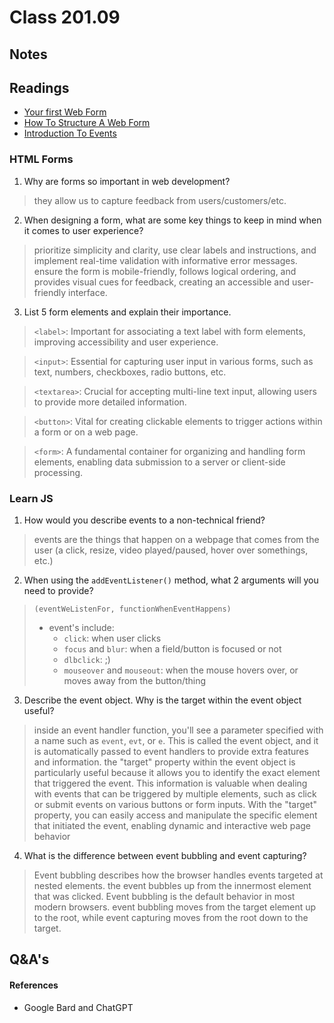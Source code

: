 # Class 201.09

## Notes

## Readings
- [Your first Web Form](https://developer.mozilla.org/en-US/docs/Learn/Forms/Your_first_form)
- [How To Structure A Web Form](https://developer.mozilla.org/en-US/docs/Learn/Forms/How_to_structure_a_web_form)
- [Introduction To Events](https://developer.mozilla.org/en-US/docs/Learn/JavaScript/Building_blocks/Events)

### HTML Forms
1. Why are forms so important in web development?
> they allow us to capture feedback from users/customers/etc.

2. When designing a form, what are some key things to keep in mind when it comes to user experience?
> prioritize simplicity and clarity, use clear labels and instructions, and implement real-time validation with informative error messages. 
> ensure the form is mobile-friendly, follows logical ordering, and provides visual cues for feedback, creating an accessible and user-friendly interface. 

3. List 5 form elements and explain their importance.
> `<label>`: Important for associating a text label with form elements, improving accessibility and user experience.

> `<input>`: Essential for capturing user input in various forms, such as text, numbers, checkboxes, radio buttons, etc.

> `<textarea>`: Crucial for accepting multi-line text input, allowing users to provide more detailed information.

> `<button>`: Vital for creating clickable elements to trigger actions within a form or on a web page.

> `<form>`: A fundamental container for organizing and handling form elements, enabling data submission to a server or client-side processing.

### Learn JS

1. How would you describe events to a non-technical friend?
> events are the things that happen on a webpage that comes from the user (a click, resize, video played/paused, hover over somethings, etc.)

2. When using the `addEventListener()` method, what 2 arguments will you need to provide?
> `(eventWeListenFor, functionWhenEventHappens)`
> - event's include:
>   - `click`: when user clicks
>   - `focus` and `blur`: when a field/button is focused or not
>   - `dlbclick`: ;)
>   - `mouseover` and `mouseout`: when the mouse hovers over, or moves away from the button/thing


3. Describe the event object. Why is the target within the event object useful?
> inside an event handler function, you'll see a parameter specified with a name such as `event`, `evt`, or `e`.
> This is called the event object, and it is automatically passed to event handlers to provide extra features and information.
> the "target" property within the event object is particularly useful because it allows you to identify the exact element that triggered the event. This information is valuable when dealing with events that can be triggered by multiple elements, such as click or submit events on various buttons or form inputs. 
> With the "target" property, you can easily access and manipulate the specific element that initiated the event, enabling dynamic and interactive web page behavior

4. What is the difference between event bubbling and event capturing?
> Event bubbling describes how the browser handles events targeted at nested elements.
> the event bubbles up from the innermost element that was clicked.
> Event bubbling is the default behavior in most modern browsers.
> event bubbling moves from the target element up to the root, while event capturing moves from the root down to the target.





## Q&A's



#### References 
- Google Bard and ChatGPT

